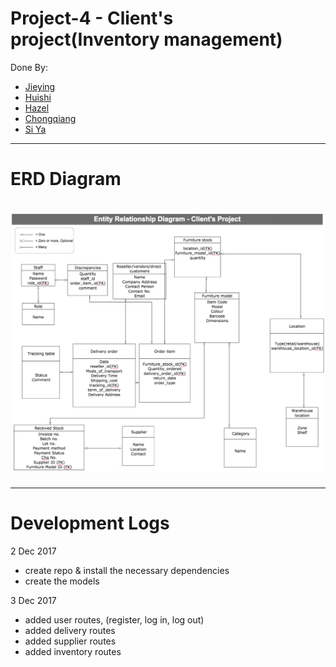 # Project-4 - Client's project(Inventory management)

Done By:
* [Jieying](https://github.com/thamjieying)
* [Huishi](https://github.com/pehhuishi)
* [Hazel](https://github.com/heyzernut)
* [Chongqiang](https://github.com/cqdotcom)
* [Si Ya](https://github.com/Siya-ng) <br>

------

# ERD Diagram

# ![](/public/assets/images/erd_project-4.png)

---------

# Development Logs

2 Dec 2017
* create repo & install the necessary dependencies
* create the models

3 Dec 2017
* added user routes, (register, log in, log out)
* added delivery routes
* added supplier routes
* added inventory routes
